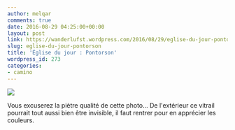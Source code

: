 ```yaml
---
author: melqar
comments: true
date: 2016-08-29 04:25:00+00:00
layout: post
link: https://wanderlufst.wordpress.com/2016/08/29/eglise-du-jour-pontorson/
slug: eglise-du-jour-pontorson
title: 'Église du jour : Pontorson'
wordpress_id: 273
categories:
- camino
---
```


[![](http://wanderlufst.files.wordpress.com/2016/08/wp-image-980973654jpg.jpg)](http://wanderlufst.files.wordpress.com/2016/08/wp-image-980973654jpg.jpg)

Vous excuserez la piètre qualité de cette photo... De l'extérieur ce vitrail pourrait tout aussi bien être invisible, il faut rentrer pour en apprécier les couleurs.
